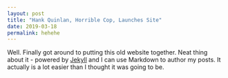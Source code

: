 ```yaml
---
layout: post
title: "Hank Quinlan, Horrible Cop, Launches Site"
date: 2019-03-18
permalink: hehehe
---
```


Well. Finally got around to putting this old website together. Neat thing about it - powered by [Jekyll](http://jekyllrb.com) and I can use Markdown to author my posts. It actually is a lot easier than I thought it was going to be.
